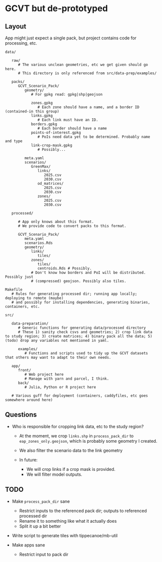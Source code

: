 # GCVT but de-prototyped

## Layout

App might just expect a single pack, but project contains code for processing, etc.

```
data/

   raw/
      # The various unclean geometries, etc we get given should go here.
      # This directory is only referenced from src/data-prep/examples/

   packs/
      GCVT_Scenario_Pack/
         geometry/
            # For gpkg read: gpkg|shp|geojson

            zones.gpkg
               # Each zone should have a name, and a border ID (contained-in this group)
            links.gpkg
               # Each link must have an ID.
            borders.gpkg
               # Each border should have a name
            points-of-interest.gpkg
               # PoIs need data yet to be determined. Probably name and type
            link-crop-mask.gpkg
               # Possibly...

         meta.yaml
         scenarios/
            GreenMax/
               links/
                  2025.csv
                  2030.csv
               od_matrices/
                  2025.csv
                  2030.csv
               zones/
                  2025.csv
                  2030.csv

   processed/

      # App only knows about this format.
      # We provide code to convert packs to this format.

      GCVT_Scenario_Pack/
         meta.yaml
         scenarios.Rds
         geometry/
            links/
               tiles/
            zones/
               tiles/
               centroids.Rds # Possibly.
            # Don't know how borders and PoI will be distributed. Possibly just
            # (compressed) geojson. Possibly also tiles.

Makefile
   # Rules for generating processed dir; running app locally; deploying to remote (maybe)
   # and possibly for installing dependencies, generating binaries, containers, etc.

src/

   data-preparation/
      # Generic functions for generating data/processed directory
      # These 1) sanity check csvs and geometries; 2) crop link data to study region; 3) create matrices; 4) binary pack all the data; 5) (todo) drop any variables not mentioned in yaml.

      examples/
         # Functions and scripts used to tidy up the GCVT datasets that others may want to adapt to their own needs.

   app/
      front/
         # Web project here
         # Manage with yarn and parcel, I think.
      back/
         # Julia, Python or R project here

   # Various guff for deployment (containers, caddyfiles, etc goes somewhere around here)
```

## Questions

- Who is responsible for cropping link data, etc to the study region?
   - At the moment, we crop `links.shp` in `process_pack_dir` to `eap_zones_only.geojson`, which is probably some geometry I created.
   - We also filter the scenario data to the link geometry

   - In future:
      - We will crop links if a crop mask is provided.
      - We will filter model outputs.

## TODO

- Make `process_pack_dir` sane
   - Restrict inputs to the referenced pack dir; outputs to referenced processed dir
   - Rename it to something like what it actually does
   - Split it up a bit better

- Write script to generate tiles with tippecanoe/mb-util

- Make apps sane
   - Restrict input to pack dir
